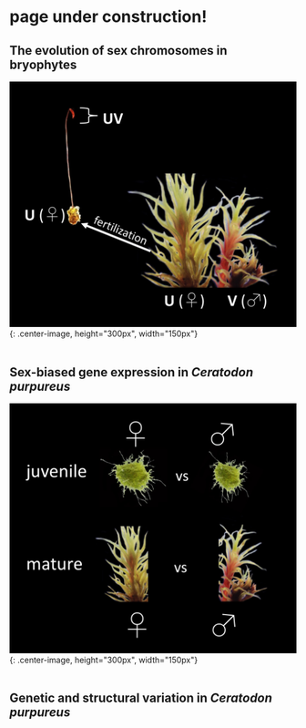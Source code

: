 # page under construction!

## The evolution of sex chromosomes in bryophytes

![](/Images/sexchroms.jpg){: .center-image, height="300px", width="150px"}<br/><br/>


## Sex-biased gene expression in _Ceratodon purpureus_
![](/Images/DE.jpg){: .center-image, height="300px", width="150px"}<br/><br/>




## Genetic and structural variation in _Ceratodon purpureus_






